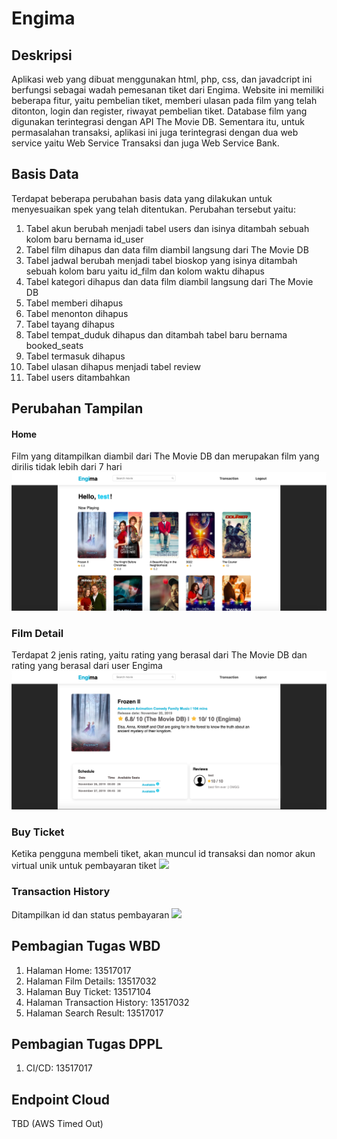# Engima

## Deskripsi
Aplikasi web yang dibuat menggunakan html, php, css, dan javadcript ini berfungsi sebagai wadah pemesanan tiket dari Engima. Website ini memiliki beberapa fitur, yaitu pembelian tiket, memberi ulasan pada film yang telah ditonton, login dan register, riwayat pembelian tiket. 
Database film yang digunakan terintegrasi dengan API The Movie DB. Sementara itu, untuk permasalahan transaksi, aplikasi ini juga terintegrasi dengan dua web service yaitu Web Service Transaksi dan juga Web Service Bank.

## Basis Data
Terdapat beberapa perubahan basis data yang dilakukan untuk menyesuaikan spek yang telah ditentukan. Perubahan tersebut yaitu:
1. Tabel akun berubah menjadi tabel users dan isinya ditambah sebuah kolom baru bernama id_user
2. Tabel film dihapus dan data film diambil langsung dari The Movie DB
3. Tabel jadwal berubah menjadi tabel bioskop yang isinya ditambah sebuah kolom baru yaitu id_film dan kolom waktu dihapus
4. Tabel kategori dihapus dan data film diambil langsung dari The Movie DB
5. Tabel memberi dihapus
6. Tabel menonton dihapus
7. Tabel tayang dihapus
8. Tabel tempat_duduk dihapus dan ditambah tabel baru bernama booked_seats
9. Tabel termasuk dihapus
10. Tabel ulasan dihapus menjadi tabel review
11. Tabel users ditambahkan

## Perubahan Tampilan
#### Home
Film yang ditampilkan diambil dari The Movie DB dan merupakan film yang dirilis tidak lebih dari 7 hari
![](mocks/home.png)

### Film Detail
Terdapat 2 jenis rating, yaitu rating yang berasal dari The Movie DB dan rating yang berasal dari user Engima
![](mocks/details.png)

### Buy Ticket
Ketika pengguna membeli tiket, akan muncul id transaksi dan nomor akun virtual unik untuk pembayaran tiket
![](mocks/buyticket.png)

### Transaction History
Ditampilkan id dan status pembayaran
![](mocks/transactionhistory.png)

## Pembagian Tugas WBD
1. Halaman Home: 13517017
2. Halaman Film Details: 13517032
3. Halaman Buy Ticket: 13517104
4. Halaman Transaction History: 13517032
5. Halaman Search Result: 13517017

## Pembagian Tugas DPPL
1. CI/CD: 13517017

## Endpoint Cloud
TBD (AWS Timed Out)
